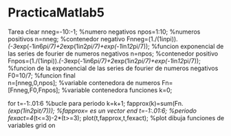 # PracticaMatlab5
Tarea
clear
nneg=-10:-1; %numero negativos
npos=1:10;   %numeros positivos
n=nneg;      %contenedor negativo
Fnneg=(1./(1i*n*pi)).*(-3*exp(-1i*n*6*pi/7)+2*exp(1i*n*2*pi/7)+exp(-1i*n*12*pi/7));
%funcion exponencial de las series de fourier de numeros negativos
n=npos;      %contenedor positivo
Fnpos=(1./(1i*n*pi)).*(-3*exp(-1i*n*6*pi/7)+2*exp(1i*n*2*pi/7)+exp(-1i*n*12*pi/7));
%funcion de la exponencial de las series de fourier de numeros negativos
F0=10/7;  %funcion final    
n=[nneg,0,npos]; %variable contenedora de numeros
Fn=[Fnneg,F0,Fnpos]; %variable contenedora funciones
k=0;
 
for t=-1:.01:6 %bucle para periodo 
k=k+1;
fapprox(k)=sum(Fn.*(exp(1i*n*2*pi*t/7))); %fapprox= es un vector
end
t=-1:.01:6; %periodo
fexact=4*(t<=3)-2*(t>=3);
plot(t,fapprox,t,fexact); %plot dibuja funciones de variables
grid on
